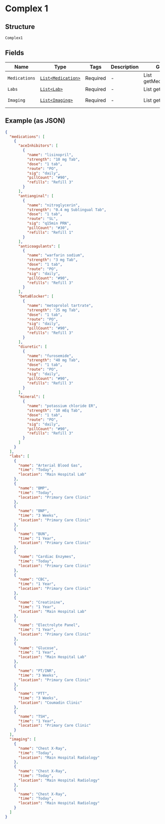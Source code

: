 
# Complex 1

## Structure

`Complex1`

## Fields

| Name | Type | Tags | Description | Getter | Setter |
|  --- | --- | --- | --- | --- | --- |
| `Medications` | [`List<Medication>`](../../doc/models/medication.md) | Required | - | List<Medication> getMedications() | setMedications(List<Medication> medications) |
| `Labs` | [`List<Lab>`](../../doc/models/lab.md) | Required | - | List<Lab> getLabs() | setLabs(List<Lab> labs) |
| `Imaging` | [`List<Imaging>`](../../doc/models/imaging.md) | Required | - | List<Imaging> getImaging() | setImaging(List<Imaging> imaging) |

## Example (as JSON)

```json
{
  "medications": [
    {
      "aceInhibitors": [
        {
          "name": "lisinopril",
          "strength": "10 mg Tab",
          "dose": "1 tab",
          "route": "PO",
          "sig": "daily",
          "pillCount": "#90",
          "refills": "Refill 3"
        }
      ],
      "antianginal": [
        {
          "name": "nitroglycerin",
          "strength": "0.4 mg Sublingual Tab",
          "dose": "1 tab",
          "route": "SL",
          "sig": "q15min PRN",
          "pillCount": "#30",
          "refills": "Refill 1"
        }
      ],
      "anticoagulants": [
        {
          "name": "warfarin sodium",
          "strength": "3 mg Tab",
          "dose": "1 tab",
          "route": "PO",
          "sig": "daily",
          "pillCount": "#90",
          "refills": "Refill 3"
        }
      ],
      "betaBlocker": [
        {
          "name": "metoprolol tartrate",
          "strength": "25 mg Tab",
          "dose": "1 tab",
          "route": "PO",
          "sig": "daily",
          "pillCount": "#90",
          "refills": "Refill 3"
        }
      ],
      "diuretic": [
        {
          "name": "furosemide",
          "strength": "40 mg Tab",
          "dose": "1 tab",
          "route": "PO",
          "sig": "daily",
          "pillCount": "#90",
          "refills": "Refill 3"
        }
      ],
      "mineral": [
        {
          "name": "potassium chloride ER",
          "strength": "10 mEq Tab",
          "dose": "1 tab",
          "route": "PO",
          "sig": "daily",
          "pillCount": "#90",
          "refills": "Refill 3"
        }
      ]
    }
  ],
  "labs": [
    {
      "name": "Arterial Blood Gas",
      "time": "Today",
      "location": "Main Hospital Lab"
    },
    {
      "name": "BMP",
      "time": "Today",
      "location": "Primary Care Clinic"
    },
    {
      "name": "BNP",
      "time": "3 Weeks",
      "location": "Primary Care Clinic"
    },
    {
      "name": "BUN",
      "time": "1 Year",
      "location": "Primary Care Clinic"
    },
    {
      "name": "Cardiac Enzymes",
      "time": "Today",
      "location": "Primary Care Clinic"
    },
    {
      "name": "CBC",
      "time": "1 Year",
      "location": "Primary Care Clinic"
    },
    {
      "name": "Creatinine",
      "time": "1 Year",
      "location": "Main Hospital Lab"
    },
    {
      "name": "Electrolyte Panel",
      "time": "1 Year",
      "location": "Primary Care Clinic"
    },
    {
      "name": "Glucose",
      "time": "1 Year",
      "location": "Main Hospital Lab"
    },
    {
      "name": "PT/INR",
      "time": "3 Weeks",
      "location": "Primary Care Clinic"
    },
    {
      "name": "PTT",
      "time": "3 Weeks",
      "location": "Coumadin Clinic"
    },
    {
      "name": "TSH",
      "time": "1 Year",
      "location": "Primary Care Clinic"
    }
  ],
  "imaging": [
    {
      "name": "Chest X-Ray",
      "time": "Today",
      "location": "Main Hospital Radiology"
    },
    {
      "name": "Chest X-Ray",
      "time": "Today",
      "location": "Main Hospital Radiology"
    },
    {
      "name": "Chest X-Ray",
      "time": "Today",
      "location": "Main Hospital Radiology"
    }
  ]
}
```

